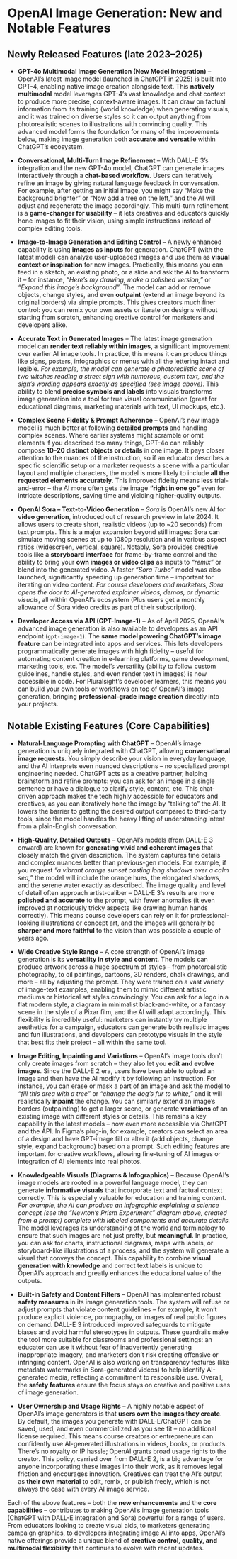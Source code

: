 # OpenAI Image Generation: New and Notable Features

## Newly Released Features (late 2023–2025)

* **GPT-4o Multimodal Image Generation (New Model Integration)** – OpenAI’s latest image model (launched in ChatGPT in 2025) is built into GPT-4, enabling native image creation alongside text. This **natively multimodal** model leverages GPT-4’s vast knowledge and chat context to produce more precise, context-aware images. It can draw on factual information from its training (world knowledge) when generating visuals, and it was trained on diverse styles so it can output anything from photorealistic scenes to illustrations with convincing quality. This advanced model forms the foundation for many of the improvements below, making image generation both **accurate and versatile** within ChatGPT’s ecosystem.

* **Conversational, Multi-Turn Image Refinement** – With DALL-E 3’s integration and the new GPT-4o model, ChatGPT can generate images interactively through a **chat-based workflow**. Users can iteratively refine an image by giving natural language feedback in conversation. For example, after getting an initial image, you might say “Make the background brighter” or “Now add a tree on the left,” and the AI will adjust and regenerate the image accordingly. This multi-turn refinement is a **game-changer for usability** – it lets creatives and educators quickly hone images to fit their vision, using simple instructions instead of complex editing tools.

* **Image-to-Image Generation and Editing Control** – A newly enhanced capability is using **images as inputs** for generation. ChatGPT (with the latest model) can analyze user-uploaded images and use them as **visual context or inspiration** for new images. Practically, this means you can feed in a sketch, an existing photo, or a slide and ask the AI to transform it – for instance, *“Here’s my drawing, make a polished version,”* or *“Expand this image’s background”*. The model can add or remove objects, change styles, and even **outpaint** (extend an image beyond its original borders) via simple prompts. This gives creators much finer control: you can remix your own assets or iterate on designs without starting from scratch, enhancing creative control for marketers and developers alike.

* **Accurate Text in Generated Images** – The latest image generation model can **render text reliably within images**, a significant improvement over earlier AI image tools. In practice, this means it can produce things like signs, posters, infographics or menus with all the lettering intact and legible. *For example, the model can generate a photorealistic scene of two witches reading a street sign with humorous, custom text, and the sign’s wording appears exactly as specified (see image above)*. This ability to blend **precise symbols and labels** into visuals transforms image generation into a tool for true visual communication (great for educational diagrams, marketing materials with text, UI mockups, etc.).

* **Complex Scene Fidelity & Prompt Adherence** – OpenAI’s new image model is much better at following **detailed prompts** and handling complex scenes. Where earlier systems might scramble or omit elements if you described too many things, GPT-4o can reliably compose **10–20 distinct objects or details** in one image. It pays closer attention to the nuances of the instruction, so if an educator describes a specific scientific setup or a marketer requests a scene with a particular layout and multiple characters, the model is more likely to include **all the requested elements accurately**. This improved fidelity means less trial-and-error – the AI more often gets the image **“right in one go”** even for intricate descriptions, saving time and yielding higher-quality outputs.

* **OpenAI Sora – Text-to-Video Generation** – *Sora* is OpenAI’s new AI for **video generation**, introduced out of research preview in late 2024. It allows users to create short, realistic videos (up to \~20 seconds) from text prompts. This is a major expansion beyond still images: Sora can simulate moving scenes at up to 1080p resolution and in various aspect ratios (widescreen, vertical, square). Notably, Sora provides creative tools like a **storyboard interface** for frame-by-frame control and the ability to bring your **own images or video clips** as inputs to *“remix”* or blend into the generated video. A faster *“Sora Turbo”* model was also launched, significantly speeding up generation time – important for iterating on video content. *For course developers and marketers, Sora opens the door to AI-generated explainer videos, demos, or dynamic visuals*, all within OpenAI’s ecosystem (Plus users get a monthly allowance of Sora video credits as part of their subscription).

* **Developer Access via API (GPT-Image-1)** – As of April 2025, OpenAI’s advanced image generation is also available to developers as an API endpoint (`gpt-image-1`). The **same model powering ChatGPT’s image feature** can be integrated into apps and services. This lets developers programmatically generate images with high fidelity – useful for automating content creation in e-learning platforms, game development, marketing tools, etc. The model’s versatility (ability to follow custom guidelines, handle styles, and even render text in images) is now accessible in code. For Pluralsight’s developer learners, this means you can build your own tools or workflows on top of OpenAI’s image generation, bringing **professional-grade image creation** directly into your projects.

## Notable Existing Features (Core Capabilities)

* **Natural-Language Prompting with ChatGPT** – OpenAI’s image generation is uniquely integrated with ChatGPT, allowing **conversational image requests**. You simply describe your vision in everyday language, and the AI interprets even nuanced descriptions – no specialized prompt engineering needed. ChatGPT acts as a creative partner, helping brainstorm and refine prompts: you can ask for an image in a single sentence or have a dialogue to clarify style, content, etc. This chat-driven approach makes the tech highly accessible for educators and creatives, as you can iteratively hone the image by “talking to” the AI. It lowers the barrier to getting the desired output compared to third-party tools, since the model handles the heavy lifting of understanding intent from a plain-English conversation.

* **High-Quality, Detailed Outputs** – OpenAI’s models (from DALL-E 3 onward) are known for **generating vivid and coherent images** that closely match the given description. The system captures fine details and complex nuances better than previous-gen models. For example, if you request *“a vibrant orange sunset casting long shadows over a calm sea,”* the model will include the orange hues, the elongated shadows, and the serene water exactly as described. The image quality and level of detail often approach artist-caliber – DALL-E 3’s results are more **polished and accurate** to the prompt, with fewer anomalies (it even improved at notoriously tricky aspects like drawing human hands correctly). This means course developers can rely on it for professional-looking illustrations or concept art, and the images will generally be **sharper and more faithful** to the vision than was possible a couple of years ago.

* **Wide Creative Style Range** – A core strength of OpenAI’s image generation is its **versatility in style and content**. The models can produce artwork across a huge spectrum of styles – from photorealistic photography, to oil paintings, cartoons, 3D renders, chalk drawings, and more – all by adjusting the prompt. They were trained on a vast variety of image-text examples, enabling them to mimic different artistic mediums or historical art styles convincingly. You can ask for a logo in a flat modern style, a diagram in minimalist black-and-white, or a fantasy scene in the style of a Pixar film, and the AI will adapt accordingly. This flexibility is incredibly useful: marketers can instantly try multiple aesthetics for a campaign, educators can generate both realistic images and fun illustrations, and developers can prototype visuals in the style that best fits their project – all within the same tool.

* **Image Editing, Inpainting and Variations** – OpenAI’s image tools don’t only create images from scratch – they also let you **edit and evolve images**. Since the DALL-E 2 era, users have been able to upload an image and then have the AI modify it by following an instruction. For instance, you can erase or mask a part of an image and ask the model to *“fill this area with a tree”* or *“change the dog’s fur to white,”* and it will realistically **inpaint** the change. You can similarly extend an image’s borders (outpainting) to get a larger scene, or generate **variations** of an existing image with different styles or details. This remains a key capability in the latest models – now even more accessible via ChatGPT and the API. In Figma’s plug-in, for example, creators can select an area of a design and have GPT-image fill or alter it (add objects, change style, expand background) based on a prompt. Such editing features are important for creative workflows, allowing fine-tuning of AI images or integration of AI elements into real photos.

* **Knowledgeable Visuals (Diagrams & Infographics)** – Because OpenAI’s image models are rooted in a powerful language model, they can generate **informative visuals** that incorporate text and factual context correctly. This is especially valuable for education and training content. *For example, the AI can produce an infographic explaining a science concept (see the “Newton’s Prism Experiment” diagram above, created from a prompt) complete with labeled components and accurate details.* The model leverages its understanding of the world and terminology to ensure that such images are not just pretty, but **meaningful**. In practice, you can ask for charts, instructional diagrams, maps with labels, or storyboard-like illustrations of a process, and the system will generate a visual that conveys the concept. This capability to combine **visual generation with knowledge** and correct text labels is unique to OpenAI’s approach and greatly enhances the educational value of the outputs.

* **Built-in Safety and Content Filters** – OpenAI has implemented robust **safety measures** in its image generation tools. The system will refuse or adjust prompts that violate content guidelines – for example, it won’t produce explicit violence, pornography, or images of real public figures on demand. DALL-E 3 introduced improved safeguards to mitigate biases and avoid harmful stereotypes in outputs. These guardrails make the tool more suitable for classrooms and professional settings: an educator can use it without fear of inadvertently generating inappropriate imagery, and marketers don’t risk creating offensive or infringing content. OpenAI is also working on transparency features (like metadata watermarks in Sora-generated videos) to help identify AI-generated media, reflecting a commitment to responsible use. Overall, the **safety features** ensure the focus stays on creative and positive uses of image generation.

* **User Ownership and Usage Rights** – A highly notable aspect of OpenAI’s image generators is that **users own the images they create**. By default, the images you generate with DALL-E/ChatGPT can be saved, used, and even commercialized as you see fit – no additional license required. This means course creators or entrepreneurs can confidently use AI-generated illustrations in videos, books, or products. There’s no royalty or IP hassle; OpenAI grants broad usage rights to the creator. This policy, carried over from DALL-E 2, is a big advantage for anyone incorporating these images into their work, as it removes legal friction and encourages innovation. Creatives can treat the AI’s output as **their own material** to edit, remix, or publish freely, which is not always the case with every AI image service.

Each of the above features – both the **new enhancements** and the **core capabilities** – contributes to making OpenAI’s image generation tools (ChatGPT with DALL-E integration and Sora) powerful for a range of users. From educators looking to create visual aids, to marketers generating campaign graphics, to developers integrating image AI into apps, OpenAI’s native offerings provide a unique blend of **creative control, quality, and multimodal flexibility** that continues to evolve with recent updates.

